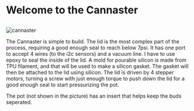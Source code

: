 # Welcome to the Cannaster 
##

![cannaster](https://live.staticflickr.com/65535/53856350328_53e664ccdc_b.jpg)

The Cannaster is simple to build. The lid is the most complex part of the process, requiring a good enough seal to reach below 7psi. It has one port to accept 4 wires (to the i2c sensors) and a vacuum line. I have to use epoxy to seal the inside of the lid. A mold for pourable silicon is made from TPU filament, and that will be used to make a silicon gasket. The gasket will then be attached to the lid using silicon. The lid is driven by 4 stepper motors, turning a screw with just enough torque to push down the lid for a good enough seal to start pressurizing the pot. 

The pot (not shown in the picture) has an insert that helps keep the buds seperated. 
